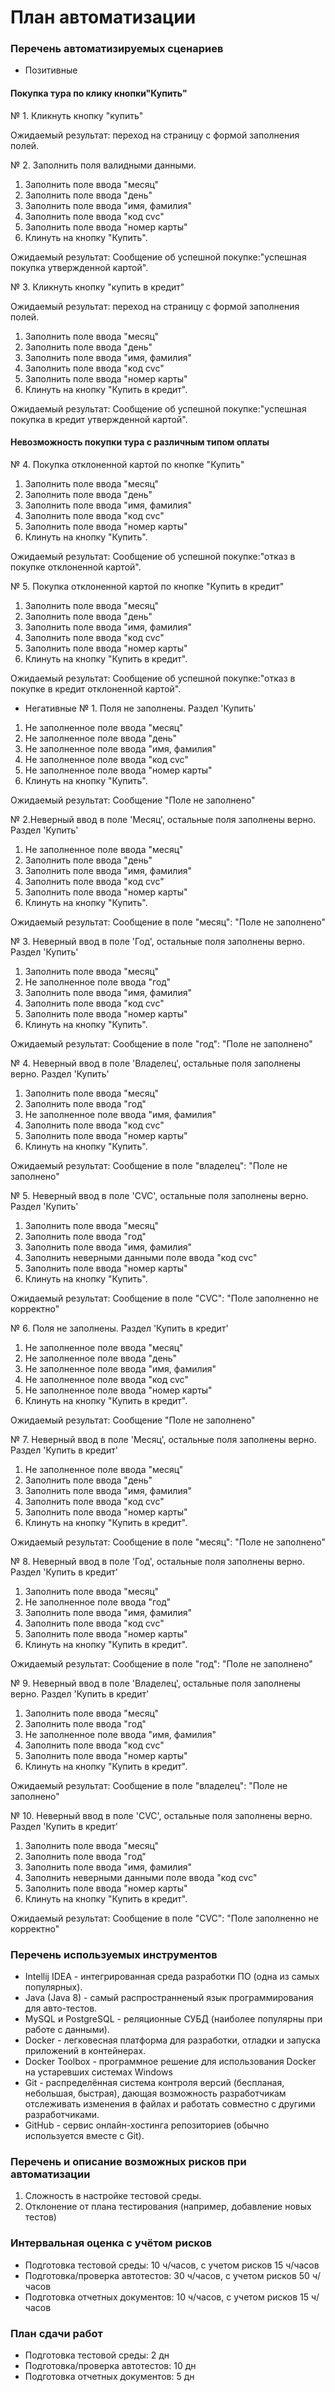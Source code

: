 # План автоматизации

### Перечень автоматизируемых сценариев

* Позитивные

#### Покупка тура по клику кнопки"Купить" ####
№ 1. Кликнуть кнопку "купить"

Ожидаемый результат: переход на страницу с формой заполнения полей.

№ 2. Заполнить поля валидными данными.

1. Заполнить поле ввода "месяц"
2. Заполнить поле ввода "день"
3. Заполнить поле ввода "имя, фамилия"
4. Заполнить поле ввода "код cvc"
5. Заполнить поле ввода "номер карты"
6. Клинуть на кнопку "Купить".

Ожидаемый результат: Сообщение об успешной покупке:"успешная покупка утвержденной картой".

№ 3. Кликнуть кнопку "купить в кредит"

Ожидаемый результат: переход на страницу с формой заполнения полей.

1. Заполнить поле ввода "месяц"
2. Заполнить поле ввода "день"
3. Заполнить поле ввода "имя, фамилия"
4. Заполнить поле ввода "код cvc"
5. Заполнить поле ввода "номер карты"
6. Клинуть на кнопку "Купить в кредит".

Ожидаемый результат: Сообщение об успешной покупке:"успешная покупка в кредит утвержденной картой".

#### Невозможность покупки тура с различным типом оплаты ####

№ 4. Покупка отклоненной картой по кнопке "Купить"

1. Заполнить поле ввода "месяц"
2. Заполнить поле ввода "день"
3. Заполнить поле ввода "имя, фамилия"
4. Заполнить поле ввода "код cvc"
5. Заполнить поле ввода "номер карты"
6. Клинуть на кнопку "Купить".

Ожидаемый результат: Сообщение об успешной покупке:"отказ в покупке отклоненной картой".

№ 5. Покупка отклоненной картой по кнопке "Купить в кредит"

1. Заполнить поле ввода "месяц"
2. Заполнить поле ввода "день"
3. Заполнить поле ввода "имя, фамилия"
4. Заполнить поле ввода "код cvc"
5. Заполнить поле ввода "номер карты"
6. Клинуть на кнопку "Купить в кредит".

Ожидаемый результат: Сообщение об успешной покупке:"отказ в покупке в кредит отклоненной картой".

* Негативные
№ 1. Поля не заполнены. Раздел 'Купить'
1. Не заполненное поле ввода "месяц"
2. Не заполненное поле ввода "день"
3. Не заполненное поле ввода "имя, фамилия"
4. Не заполненное поле ввода "код cvc"
5. Не заполненное поле ввода "номер карты"
6. Клинуть на кнопку "Купить".

Ожидаемый результат: Сообщение "Поле не заполнено"

№ 2.Неверный ввод в поле 'Месяц', остальные поля заполнены верно. Раздел 'Купить'

1. Не заполненное поле ввода "месяц"
2. Заполнить поле ввода "день"
3. Заполнить поле ввода "имя, фамилия"
4. Заполнить поле ввода "код cvc"
5. Заполнить поле ввода "номер карты"
6. Клинуть на кнопку "Купить".

Ожидаемый результат: Сообщение в поле "месяц": "Поле не заполнено"

№ 3. Неверный ввод в поле 'Год', остальные поля заполнены верно. Раздел 'Купить'

1. Заполнить поле ввода "месяц"
2. Не заполненное поле ввода "год"
3. Заполнить поле ввода "имя, фамилия"
4. Заполнить поле ввода "код cvc"
5. Заполнить поле ввода "номер карты"
6. Клинуть на кнопку "Купить".

Ожидаемый результат: Сообщение в поле "год": "Поле не заполнено"

№ 4. Неверный ввод в поле 'Владелец', остальные поля заполнены верно. Раздел 'Купить'

1. Заполнить поле ввода "месяц"
2. Заполнить поле ввода "год"
3. Не заполненное поле ввода "имя, фамилия"
4. Заполнить поле ввода "код cvc"
5. Заполнить поле ввода "номер карты"
6. Клинуть на кнопку "Купить".

Ожидаемый результат: Сообщение в поле "владелец": "Поле не заполнено"

№ 5. Неверный ввод в поле 'CVC', остальные поля заполнены верно. Раздел 'Купить'

1. Заполнить поле ввода "месяц"
2. Заполнить поле ввода "год"
3. Заполнить поле ввода "имя, фамилия"
4. Заполнить неверными данными поле ввода "код cvc"
5. Заполнить поле ввода "номер карты"
6. Клинуть на кнопку "Купить".

Ожидаемый результат: Сообщение в поле "CVC": "Поле заполненно не корректно"

№ 6. Поля не заполнены. Раздел 'Купить в кредит'
1. Не заполненное поле ввода "месяц"
2. Не заполненное поле ввода "день"
3. Не заполненное поле ввода "имя, фамилия"
4. Не заполненное поле ввода "код cvc"
5. Не заполненное поле ввода "номер карты"
6. Клинуть на кнопку "Купить в кредит".

Ожидаемый результат: Сообщение "Поле не заполнено"

№ 7. Неверный ввод в поле 'Месяц', остальные поля заполнены верно. Раздел 'Купить в кредит'

1. Не заполненное поле ввода "месяц"
2. Заполнить поле ввода "день"
3. Заполнить поле ввода "имя, фамилия"
4. Заполнить поле ввода "код cvc"
5. Заполнить поле ввода "номер карты"
6. Клинуть на кнопку "Купить в кредит".

Ожидаемый результат: Сообщение в поле "месяц": "Поле не заполнено"

№ 8. Неверный ввод в поле 'Год', остальные поля заполнены верно. Раздел 'Купить в кредит'

1. Заполнить поле ввода "месяц"
2. Не заполненное поле ввода "год"
3. Заполнить поле ввода "имя, фамилия"
4. Заполнить поле ввода "код cvc"
5. Заполнить поле ввода "номер карты"
6. Клинуть на кнопку "Купить в кредит".

Ожидаемый результат: Сообщение в поле "год": "Поле не заполнено"

№ 9. Неверный ввод в поле 'Владелец', остальные поля заполнены верно. Раздел 'Купить в кредит'

1. Заполнить поле ввода "месяц"
2. Заполнить поле ввода "год"
3. Не заполненное поле ввода "имя, фамилия"
4. Заполнить поле ввода "код cvc"
5. Заполнить поле ввода "номер карты"
6. Клинуть на кнопку "Купить в кредит".

Ожидаемый результат: Сообщение в поле "владелец": "Поле не заполнено"

№ 10. Неверный ввод в поле 'CVC', остальные поля заполнены верно. Раздел 'Купить в кредит'

1. Заполнить поле ввода "месяц"
2. Заполнить поле ввода "год"
3. Заполнить поле ввода "имя, фамилия"
4. Заполнить неверными данными поле ввода "код cvc"
5. Заполнить поле ввода "номер карты"
6. Клинуть на кнопку "Купить в кредит".

Ожидаемый результат: Сообщение в поле "CVC": "Поле заполненно не корректно"


### Перечень используемых инструментов
* Intellij IDEA - интегрированная среда разработки ПО (одна из самых популярных).
* Java (Java 8) - самый распространненый язык программирования для авто-тестов.
* MySQL и PostgreSQL - реляционные СУБД (наиболее популярны при работе с данными).
* Docker - легковесная платформа для разработки, отладки и запуска приложений в контейнерах.
* Docker Toolbox - программное решение для использования Docker на устаревших системах Windows
* Git - распределённая система контроля версий (беспланая, небольшая, быстрая), дающая возможность разработчикам отслеживать изменения в файлах и работать совместно с другими разработчиками.
* GitHub - сервис онлайн-хостинга репозиториев (обычно используется вместе с Git).

### Перечень и описание возможных рисков при автоматизации
1. Сложность в настройке тестовой среды.
2. Отклонение от плана тестирования (например, добавление новых тестов)

### Интервальная оценка с учётом рисков
* Подготовка тестовой среды:
10 ч/часов, с учетом рисков 15 ч/часов
* Подготовка/проверка автотестов:
30 ч/часов, с учетом рисков 50 ч/часов
* Подготовка отчетных документов:
10 ч/часов, с учетом рисков 15 ч/часов

### План сдачи работ
* Подготовка тестовой среды: 2 дн
* Подготовка/проверка автотестов: 10 дн
* Подготовка отчетных документов: 5 дн